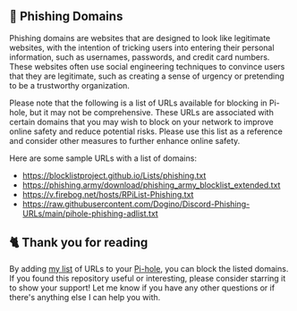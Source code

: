 ## 🎣 Phishing Domains
Phishing domains are websites that are designed to look like legitimate websites, with the intention of tricking users into entering their personal information, such as usernames, passwords, and credit card numbers.
These websites often use social engineering techniques to convince users that they are legitimate, such as creating a sense of urgency or pretending to be a trustworthy organization.

Please note that the following is a list of URLs available for blocking in Pi-hole, but it may not be comprehensive.
These URLs are associated with certain domains that you may wish to block on your network to improve online safety and reduce potential risks.
Please use this list as a reference and consider other measures to further enhance online safety.

Here are some sample URLs with a list of domains:
- https://blocklistproject.github.io/Lists/phishing.txt
- https://phishing.army/download/phishing_army_blocklist_extended.txt
- https://v.firebog.net/hosts/RPiList-Phishing.txt
- https://raw.githubusercontent.com/Dogino/Discord-Phishing-URLs/main/pihole-phishing-adlist.txt

## 🐈 Thank you for reading
By adding [my list](../../List.md) of URLs to your [Pi-hole](../What%20is%20Pi-hole.md), you can block the listed domains.
If you found this repository useful or interesting, please consider starring it to show your support!
Let me know if you have any other questions or if there's anything else I can help you with.